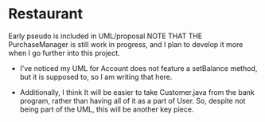 # Restaurant

Early pseudo is included in UML/proposal
  NOTE THAT THE PurchaseManager is still work in progress, and I plan to develop it more when I go further into this project.

  - I've noticed my UML for Account does not feature a setBalance method, but it is supposed to, so I am writing that here.

  - Additionally, I think It will be easier to take Customer.java from the bank program, rather than having all of it as a part of User. So, despite not being part of the UML, this will be another key piece.
